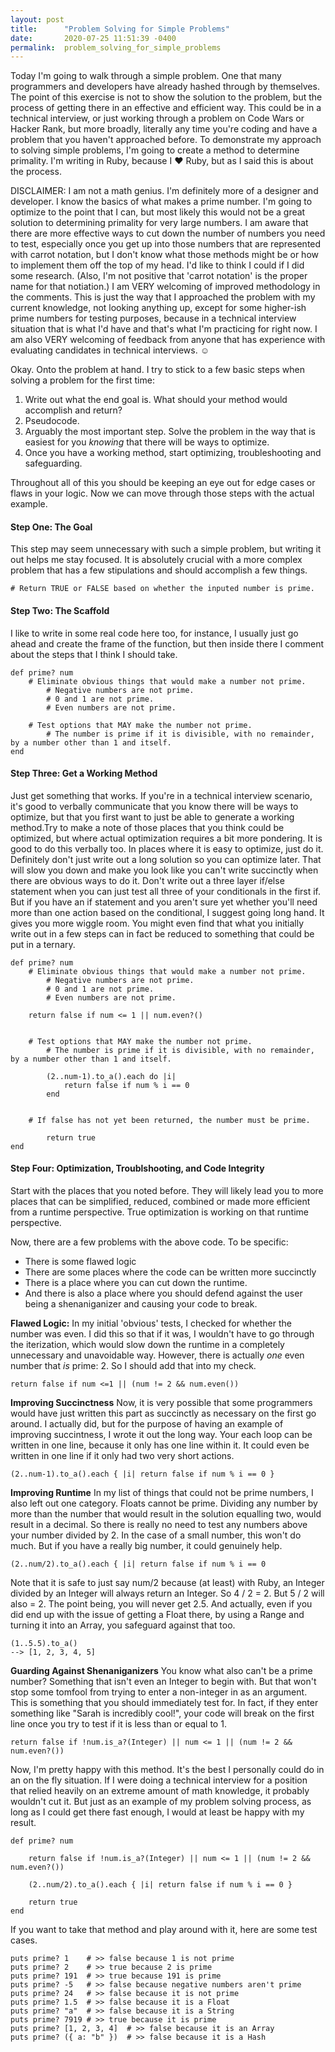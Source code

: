 ```yaml
---
layout: post
title:      "Problem Solving for Simple Problems"
date:       2020-07-25 11:51:39 -0400
permalink:  problem_solving_for_simple_problems
---
```



Today I'm going to walk through a simple problem. One that many programmers and developers have already hashed through by themselves. The point of this exercise is not to show the solution to the problem, but the process of getting there in an effective and efficient way. This could be in a technical interview, or just working through a problem on Code Wars or Hacker Rank, but more broadly, literally any time you're coding and have a problem that you haven't approached before. To demonstrate my approach to solving simple problems, I'm going to create a method to determine primality. I'm writing in Ruby, because I ♥ Ruby, but as I said this is about the process.

DISCLAIMER: I am not a math genius. I'm definitely more of a designer and developer. I know the basics of what makes a prime number. I'm going to optimize to the point that I can, but most likely this would not be a great solution to determining primality for very large numbers. I am aware that there are more effective ways to cut down the number of numbers you need to test, especially once you get up into those numbers that are represented with carrot notation, but I don't know what those methods might be or how to implement them off the top of my head. I'd like to think I could if I did some research. (Also, I'm not positive that 'carrot notation' is the proper name for that notiation.) I am VERY welcoming of improved methodology in the comments. This is just the way that I approached the problem with my current knowledge, not looking anything up, except for some higher-ish prime numbers for testing purposes, because in a technical interview situation that is what I'd have and that's what I'm practicing for right now. I am also VERY welcoming of feedback from anyone that has experience with evaluating candidates in technical interviews. ☺

Okay. Onto the problem at hand. I try to stick to a few basic steps when solving a problem for the first time:

1. Write out what the end goal is. What should your method would accomplish and return? 
2. Pseudocode. 
3. Arguably the most important step. Solve the problem in the way that is easiest for you *knowing* that there will be ways to optimize. 
4. Once you have a working method, start optimizing, troubleshooting and safeguarding. 


Throughout all of this you should be keeping an eye out for edge cases or flaws in your logic. Now we can move through those steps with the actual example.


#### Step One: The Goal
This step may seem unnecessary with such a simple problem, but writing it out helps me stay focused. It is absolutely crucial with a more complex problem that has a few stipulations and should accomplish a few things.

```
# Return TRUE or FALSE based on whether the inputed number is prime.
```


#### Step Two: The Scaffold
I like to write in some real code here too, for instance, I usually just go ahead and create the frame of the function, but then inside there I comment about the steps that I think I should take.

```
def prime? num
    # Eliminate obvious things that would make a number not prime.
        # Negative numbers are not prime.
        # 0 and 1 are not prime.
        # Even numbers are not prime.

    # Test options that MAY make the number not prime.
        # The number is prime if it is divisible, with no remainder, by a number other than 1 and itself.
end
```


#### Step Three: Get a Working Method
Just get something that works. If you're in a technical interview scenario, it's good to verbally communicate that you know there will be ways to optimize, but that you first want to just be able to generate a working method.Try to make a note of those places that you think could be optimized, but where actual optimization requires a bit more pondering. It is good to do this verbally too. In places where it is easy to optimize, just do it. Definitely don't just write out a long solution so you can optimize later. That will slow you down and make you look like you can't write succinctly when there are obvious ways to do it. Don't write out a three layer if/else statement when you can just test all three of your conditionals in the first if. But if you have an if statement and you aren't sure yet whether you'll need more than one action based on the conditional, I suggest going long hand. It gives you more wiggle room. You might even find that what you initially write out in a few steps can in fact be reduced to something that could be put in a ternary.

```
def prime? num
    # Eliminate obvious things that would make a number not prime.
        # Negative numbers are not prime.
        # 0 and 1 are not prime.
        # Even numbers are not prime.
				
    return false if num <= 1 || num.even?()


    # Test options that MAY make the number not prime.
        # The number is prime if it is divisible, with no remainder, by a number other than 1 and itself.
    
		(2..num-1).to_a().each do |i|
		    return false if num % i == 0
		end


    # If false has not yet been returned, the number must be prime.
    
		return true
end
```


#### Step Four: Optimization, Troublshooting, and Code Integrity
Start with the places that you noted before. They will likely lead you to more places that can be simplified, reduced, combined or made more efficient from a runtime perspective. True optimization is working on that runtime perspective. 

Now, there are a few problems with the above code. To be specific: 
- There is some flawed logic
- There are some places where the code can be written more succinctly
- There is a place where you can cut down the runtime. 
- And there is also a place where you should defend against the user being a shenaniganizer and causing your code to break.

**Flawed Logic:** In my initial 'obvious' tests, I checked for whether the number was even. I did this so that if it was, I wouldn't have to go through the iterization, which would slow down the runtime in a completely unnecessary and unavoidable way. However, there is actually *one* even number that *is* prime: 2. So I should add that into my check.

```
return false if num <=1 || (num != 2 && num.even())
```


**Improving Succinctness** Now, it is very possible that some programmers would have just written this part as succinctly as necessary on the first go around. I actually did, but for the purpose of having an example of improving succintness, I wrote it out the long way. Your each loop can be written in one line, because it only has one line within it. It could even be written in one line if it only had two very short actions.

```
(2..num-1).to_a().each { |i| return false if num % i == 0 }
```

**Improving Runtime** In my list of things that could not be prime numbers, I also left out one category. Floats cannot be prime. Dividing any number by more than the number that would result in the solution equalling two, would result in a decimal. So there is really no need to test any numbers above your number divided by 2. In the case of a small number, this won't do much. But if you have a really big number, it could genuinely help.

```
(2..num/2).to_a().each { |i| return false if num % i == 0
```

Note that it is safe to just say num/2 because (at least) with Ruby, an Integer divided by an Integer will always return an Integer. So 4 / 2 = 2. But 5 / 2 will also = 2. The point being, you will never get 2.5. And actually, even if you did end up with the issue of getting a Float there, by using a Range and turning it into an Array, you safeguard against that too.

```
(1..5.5).to_a()
--> [1, 2, 3, 4, 5]
```

**Guarding Against Shenaniganizers** You know what also can't be a prime number? Something that isn't even an Integer to begin with. But that won't stop some tomfool from trying to enter a non-integer in as an argument. This is something that you should immediately test for. In fact, if they enter something like "Sarah is incredibly cool!", your code will break on the first line once you try to test if it is less than or equal to 1.

```
return false if !num.is_a?(Integer) || num <= 1 || (num != 2 && num.even?())
```

Now, I'm pretty happy with this method. It's the best I personally could do in an on the fly situation. If I were doing a technical interview for a position that relied heavily on an extreme amount of math knowledge, it probably wouldn't cut it. But just as an example of my problem solving process, as long as I could get there fast enough, I would at least be happy with my result.

```
def prime? num

    return false if !num.is_a?(Integer) || num <= 1 || (num != 2 && num.even?())

    (2..num/2).to_a().each { |i| return false if num % i == 0 }

    return true
end
```

If you want to take that method and play around with it, here are some test cases.

```
puts prime? 1    # >> false because 1 is not prime
puts prime? 2    # >> true because 2 is prime
puts prime? 191  # >> true because 191 is prime
puts prime? -5   # >> false because negative numbers aren't prime
puts prime? 24   # >> false because it is not prime
puts prime? 1.5  # >> false because it is a Float 
puts prime? "a"  # >> false because it is a String
puts prime? 7919 # >> true because it is prime
puts prime? [1, 2, 3, 4]  # >> false because it is an Array
puts prime? ({ a: "b" })  # >> false because it is a Hash
```



